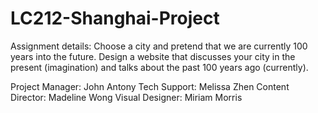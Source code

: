 # LC212-Shanghai-Project
Assignment details: Choose a city and pretend that we are currently 100 years into the future. Design a website that discusses your city in the present (imagination) and talks about the past 100 years ago (currently).

Project Manager: John Antony
Tech Support: Melissa Zhen
Content Director: Madeline Wong
Visual Designer: Miriam Morris
